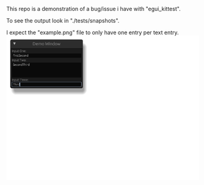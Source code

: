 This repo is a demonstration of a bug/issue i have with "egui_kittest".

To see the output look in "./tests/snapshots".

I expect the "example.png" file to only have one entry per text entry.
![](./tests/snapshots/example.png)
